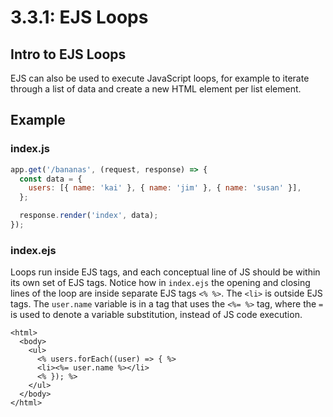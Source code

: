 # 3.3.1: EJS Loops

## Intro to EJS Loops

EJS can also be used to execute JavaScript loops, for example to iterate through a list of data and create a new HTML element per list element. 

## Example

### index.js

```javascript
app.get('/bananas', (request, response) => {
  const data = {
    users: [{ name: 'kai' }, { name: 'jim' }, { name: 'susan' }],
  };

  response.render('index', data);
});
```

### index.ejs

Loops run inside EJS tags, and each conceptual line of JS should be within its own set of EJS tags. Notice how in `index.ejs` the opening and closing lines of the loop are inside separate EJS tags `<% %>`. The `<li>` is outside EJS tags. The `user.name` variable is in a tag that uses the `<%= %>` tag, where the `=` is used to denote a variable substitution, instead of JS code execution.

```markup
<html>
  <body>
    <ul>
      <% users.forEach((user) => { %>
      <li><%= user.name %></li>
      <% }); %>
    </ul>
  </body>
</html>
```

